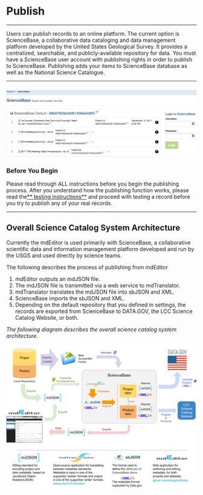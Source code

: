 # Publish

---

Users can publish records to an online platform. The current option is ScienceBase, a collaborative data cataloging and data management platform developed by the United States Geological Survey. It provides a centralized, searchable, and publicly-available repository for data. You must have a ScienceBase user account with publishing rights in order to publish to ScienceBase. Publishing adds your items to ScienceBase database as well as the National Science Catalogue.

---

### ![](/assets/publish_screenshot_overview.png)

### Before You Begin

Please read through ALL instructions before you begin the publishing process. After you understand how the publishing function works, please read the[** testing instructions**](/publish/instructions-for-testing-publishing.md) and proceed with testing a record before you try to publish any of your real records.

---

## Overall Science Catalog System Architecture

Currently the mdEditor is used primarily with ScienceBase, a collaborative scientific data and information management platform developed and run by the USGS and used directly by science teams.

The following describes the process of publishing from mdEditor

1. mdEditor outputs an mdJSON file.
2. The mdJSON file is transmitted via a web service to mdTranslator.
3. mdTranslator translates the mdJSON file into sbJSON and XML.
4. ScienceBase imports the sbJSON and XML.
5. Depending on the default repository that you defined in settings, the records are exported from ScienceBase to DATA.GOV, the LCC Science Catalog Website, or both.

_The following diagram describes the overall science catalog system architecture._

![](/assets/science_catalog_system_architecture.png)

